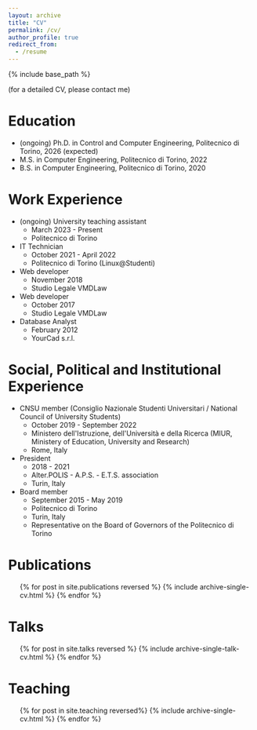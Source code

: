```yaml
---
layout: archive
title: "CV"
permalink: /cv/
author_profile: true
redirect_from:
  - /resume
---
```


{% include base_path %}

(for a detailed CV, please contact me)

Education
======
* (ongoing) Ph.D. in Control and Computer Engineering, Politecnico di Torino, 2026 (expected)
* M.S. in Computer Engineering, Politecnico di Torino, 2022
* B.S. in Computer Engineering, Politecnico di Torino, 2020

Work Experience
======
* (ongoing) University teaching assistant
  <ul class="archive__item-excerpt">
    <li>March 2023 - Present</li>
    <li>Politecnico di Torino</li>
  </ul>
* IT Technician
  <ul class="archive__item-excerpt">
    <li>October 2021 - April 2022</li>
    <li>Politecnico di Torino (Linux@Studenti)</li>
  </ul>
* Web developer
  <ul class="archive__item-excerpt">
    <li>November 2018</li>
    <li>Studio Legale VMDLaw</li>
  </ul>
* Web developer
  <ul class="archive__item-excerpt">
    <li>October 2017</li>
    <li>Studio Legale VMDLaw</li>
  </ul>
* Database Analyst
  <ul class="archive__item-excerpt">
    <li>February 2012</li>
    <li>YourCad s.r.l.</li>
  </ul>

Social, Political and Institutional Experience
======
* CNSU member (Consiglio Nazionale Studenti Universitari / National Council of University Students)
  <ul class="archive__item-excerpt">
    <li>October 2019 - September 2022</li>
    <li>Ministero dell'Istruzione, dell'Università e della Ricerca (MIUR, Ministery of Education, University and Research)</li>
    <li>Rome, Italy</li>
  </ul>
* President
  <ul class="archive__item-excerpt">
    <li>2018 - 2021</li>
    <li>Alter.POLIS - A.P.S. - E.T.S. association</li>
    <li>Turin, Italy</li>
  </ul>
* Board member
  <ul class="archive__item-excerpt">
    <li>September 2015 - May 2019</li>
    <li>Politecnico di Torino</li>
    <li>Turin, Italy</li>
    <li>Representative on the Board of Governors of the Politecnico di Torino</li>
  </ul>

Publications
======
  <ul>{% for post in site.publications reversed %}
    {% include archive-single-cv.html %}
  {% endfor %}</ul>
  
Talks
======
  <ul>{% for post in site.talks reversed %}
    {% include archive-single-talk-cv.html %}
  {% endfor %}</ul>
  
Teaching
======
  <ul>{% for post in site.teaching reversed%}
    {% include archive-single-cv.html %}
  {% endfor %}</ul>
  
[//]: # (Service and leadership)

[//]: # (======)

[//]: # (* Currently signed in to 43 different slack teams)
